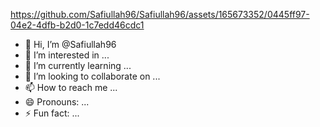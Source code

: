 

https://github.com/Safiullah96/Safiullah96/assets/165673352/0445ff97-04e2-4dfb-b2d0-1c7edd46cdc1

- 👋 Hi, I’m @Safiullah96
- 👀 I’m interested in ...
- 🌱 I’m currently learning ...
- 💞️ I’m looking to collaborate on ...
- 📫 How to reach me ...
- 😄 Pronouns: ...
- ⚡ Fun fact: ...

<!---
Safiullah96/Safiullah96 is a ✨ special ✨ repository because its `README.md` (this file) appears on your GitHub profile.
You can click the Preview link to take a look at your changes.
--->
